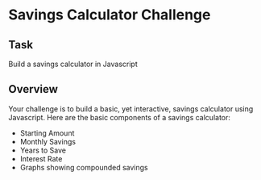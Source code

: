 # Savings Calculator Challenge

## Task

Build a savings calculator in Javascript

## Overview

Your challenge is to build a basic, yet interactive, savings calculator using Javascript. Here are the basic components of a savings calculator:

* Starting Amount
* Monthly Savings
* Years to Save
* Interest Rate
* Graphs showing compounded savings

